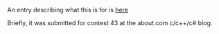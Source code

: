 An entry describing what this is for is [here](http://watchingcertainpixels.blogspot.com/2011/02/programming-contest-43.html)

Briefly, it was submitted for contest 43 at the about.com c/c++/c# blog.